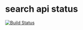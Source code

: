 # search api status

[![Build Status](https://travis-ci.com/chorpitman/search-api.svg?branch=master)](https://travis-ci.com/chorpitman/search-api)

